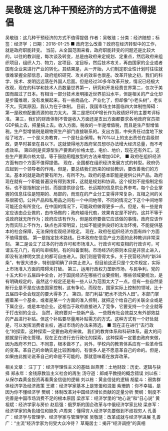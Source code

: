 # 吴敬琏  这几种干预经济的方式不值得提倡

吴敬琏：这几种干预经济的方式不值得提倡
作者：吴敬琏；分类：经济随想；标签：经济学 ；日期：2018-01-25
■ 政府怎么改善？政府在经济转型中的工作，就是政府职能转变。
当前，从全国范围来看，政府职能转变的问题还是比较大的。以往的教训是，每次谈及转变，总是由政府来定规划、定重点，然后政府来组织项目，组织人力、物力，定项目、定目标，然后技术攻关，再由国家的企业或者国有企业来进行产业的转化。其结果是，从一开始，人们制定职业性计划时往往就很难掌握全部信息，政府组织研究、攻关的效率也很差。改革开放之初，我们的科学、技术、发明远远落在外国人后面。但是经过30多年改革开放，情况已经极大改观，现在的科学和技术人员数量世界第一，研究和开发经费世界第二，仅次于美国而超过了日本。有相当一部分技术发明接近世界前沿水平，但是相关的产业化却是步履维艰，没有发展起来。有一些商品化、产业化了，但却像“小老头树”，老长不大。究其原因，我认为在于体制。
目前，我国市场主体面临四大体制性障碍：
第一是政府配置资源的权力太大。
第二是把GDP增长作为政绩好坏的主要考评标准。
第三，我们的财政体制不管是收入方面还是支出方面都要求各地政府官员把GDP搞上去，把量搞上去。收入方面，税收的一半是增值税，而且是生产型增值税。生产型增值税是跟物资生产部门直接联系的。支出方面，中央责任过度地下放给了地方，一个是义务教育，一个是社会保障。有70%以上的支出责任在县级财政，更早时甚至在县以下。这就使得地方政府官员想尽办法增大经济总量，而不考虑效率。
第四则是资源型生产要素的价格太低，电价、地价，现在还有外汇。这些生产要素价格太低，等于鼓励用粗放型的方法来增加GDP。
■ 政府在组织经济方面有四个方面不值得提倡。
现在，全国都在组织经济发展方式的转型。政府仍应起到一个领导者的作用。但是，要总结我们历来的经验教训，要改善我们的方法。基本的就是政府要有所为，有所不为。政府的基本职能是提供公共产品。政府现在就有一个职能普遍没有得到发挥，这就是规划和协调。这个规划不是指制定指标，也不是指制定计划，而是提供综合性、长远期的信息供业界参考。每个企业掌握的信息往往是短期的、局部的，而现在的产业分工变得非常复杂，互相之间的关系很密切。公共产品和私用品之间有一个中间地带，不同的情况之下这个中间地带可能还会有所变化。在中国的情况下，可能政府做得更多一点。但是，有一些是肯定应该由企业做的，由市场做的；政府越俎代庖，效果肯定是不好的。这并不等于说政府就无所作为；政府应该有作为，但是政府要做它应该做的事情。政府应该作为而实际上不作为，缺点也非常明显，比如不能提供良好的法治环境，不能提供基本的社会保障，无法保持宏观经济稳定。
现在，政府在组织经济方面有四个方面不值得提倡。
第一是指定技术路线。日本政府在信息产业方面的此种教训非常深刻。
第二是设立了过多的行政许可和市场准入。行政许可和变相的行政许可，可谓五花八门，有的叫审核制，有的叫备案制。市场经济的原则本应是非禁止进入，即没有法律明文禁止的都可自由进入。我们则是管得太多。关于民营经济的“新36条”，有很大进步，特别是明确了非禁止进入。但目前这还只是个文件规定，实际上市场准入方面的障碍未打破。
第三，运用行政权力垄断市场，与民争利。党的十五大和十五届四中全会，对于国民经济在哪些行业要控制，哪些领域要统治，是有明确规定的，虽然这个规定还是有一些人认为范围太大了一点。但有一些自然垄断行业是不是应该由国家控制，这有争论。而现在，国家实际上控制的领域，比十五届四中全会规定的要大得多了。
第四，部门利益“肥水不流外人田”。本部门掌握着某一个基金，或者是某一个方面的准入控制，就把这个给自己的关联企业或是下属企业，或是本地企业。这相当于政府直接进入了竞争，它要支持一个企业就等于打击别的企业。
当然，政府要对一些新产品、一些既有社会效益又有外部效益的产品进行补贴。但这个补贴要尽量用补贴需方的方式。这种方式有一个好处就是，可以发挥消费者主权，通过市场的办法来筛选。
■ 现在正在进行“去行政化”的探索，这种探索一定要由政府来做。
我们的教育体系和科研体系，最大的问题就是行政化管理。现在正在进行去行政化的探索，这种探索一定要由政府来做，因为政府不开口、不同意，根本做不了。另外，学校内的教育体系应有一些革命性的变革。革自己的命确实是比较困难的，有很多人是不愿意革自己的命的。但是，如果由此推论说革自己的命是不可能的，那就意味着在放弃改革。

相关文章：
汪丁丁：经济学理性主义的基础
赵燕菁：土地财政：历史、逻辑与抉择
郑永年：金钱原教旨主义社会的再生
汤守道：郎咸平教授的概念错误
刘以栋：从保尔森黄金投资再看黄金信徒的逻辑
刘以栋：黄金信徒的逻辑
胡星斗：弱势群体经济学及经济政策
王建：经济学家基本上是笨蛋和混蛋
紫珊韵：你不幸福，是因为你不懂经济学
樊纲：体制改革对中国经济增长贡献的定量分析
樊纲：制度不完善是中国市场消费不足的根本原因
梁彦军：经济学里的“地心说”和“日心说”
黄祖斌：经济学家与房价
赵启强：俄罗斯的国企改革与中俄经济学家比较
梁彦军：经济学家的角色错位和缺失
卢周来：懂得穷人经济学先要做到不歧视穷人
孔善广：经济学与管理学、经济学家与管理学家
吴敬琏：改革成就与经济学进展
孔善广：“主流”经济学家为何受大众冷待？
草庵居士：揭开“经济调控”的真相